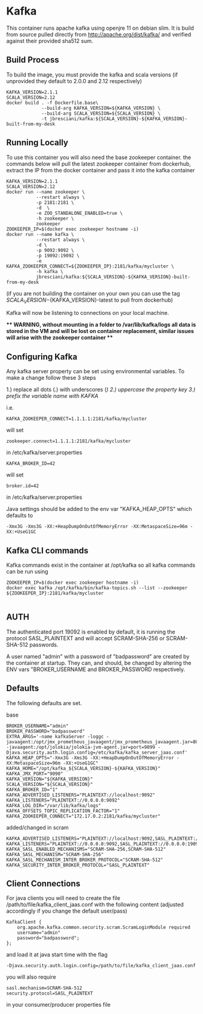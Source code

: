 # Kafka

This container runs apache kafka using openjre 11 on debian slim. It is build from source pulled directly from http://apache.org/dist/kafka/ and verified against their provided sha512 sum. 

## Build Process

To build the image, you must provide the kafka and scala versions (if unprovided they default to 2.0.0 and 2.12 respectively)

```
KAFKA_VERSION=2.1.1
SCALA_VERSION=2.12
docker build . -f Dockerfile.base\
             --build-arg KAFKA_VERSION=${KAFKA_VERSION} \
             --build-arg SCALA_VERSION=${SCALA_VERSION} \
             -t jbresciani/kafka:${SCALA_VERSION}-${KAFKA_VERSION}-built-from-my-desk
```

## Running Locally

To use this container you will also need the base zookeeper container. the commands below will pull the latest zookeeper container from dockerhub, extract the IP from the docker container and pass it into the kafka container

```
KAFKA_VERSION=2.1.1
SCALA_VERSION=2.12
docker run --name zookeeper \
           --restart always \
           -p 2181:2181 \
           -d  \
           -e ZOO_STANDALONE_ENABLED=true \
           -h zookeeper \
           zookeeper
ZOOKEEPER_IP=$(docker exec zookeeper hostname -i)
docker run --name kafka \
           --restart always \
           -d \
           -p 9092:9092 \
           -p 19092:19092 \
           -e KAFKA_ZOOKEEPER_CONNECT=${ZOOKEEPER_IP}:2181/kafka/mycluster \
           -h kafka \
           jbresciani/kafka:${SCALA_VERSION}-${KAFKA_VERSION}-built-from-my-desk
```

(if you are not building the container on your own you can use the tag ${SCALA_VERSION}-${KAFKA_VERSION}-latest to pull from dockerhub)

Kafka will now be listening to connections on your local machine.

__** WARNING, without mounting in a folder to /var/lib/kafka/logs all data is stored in the VM and will be lost on container replacement, similar issues will arise with the zookeeper container **__

## Configuring Kafka

Any kafka server property can be set using environmental variables. To make a change follow these 3 steps

1.) replace all dots (.) with underscores (_)
2.) uppercase the property key
3.) prefix the variable name with KAFKA_

i.e.
```
KAFKA_ZOOKEEPER_CONNECT=1.1.1.1:2181/kafka/mycluster
```
will set
```
zookeeper.connect=1.1.1.1:2181/kafka/mycluster
```
in /etc/kafka/server.properties

```
KAFKA_BROKER_ID=42
```
will set
```
broker.id=42
```
in /etc/kafka/server.properties

Java settings should be added to the env var "KAFKA_HEAP_OPTS" which defaults to 
```
-Xmx3G -Xms3G -XX:+HeapDumpOnOutOfMemoryError -XX:MetaspaceSize=96m -XX:+UseG1GC
```

## Kafka CLI commands

Kafka commands exist in the container at /opt/kafka so all kafka commands can be run using 

```
ZOOKEEPER_IP=$(docker exec zookeeper hostname -i)
docker exec kafka /opt/kafka/bin/kafka-topics.sh --list --zookeeper ${ZOOKEEPER_IP}:2181/kafka/mycluster
 
```

## AUTH

The authenticated port 19092 is enabled by default, it is running the protocol SASL_PLAINTEXT and will accept SCRAM-SHA-256 or SCRAM-SHA-512 passwords.

A user named "admin" with a password of "badpassword" are created by the container at startup. They can, and should, be changed by altering the ENV vars "BROKER_USERNAME and BROKER_PASSWORD respectively.

## Defaults

The following defaults are set.

base

```
BROKER_USERNAME="admin"
BROKER_PASSWORD="badpassword"
EXTRA_ARGS='-name kafkaServer -loggc -javaagent:/opt/jmx_prometheus_javaagent/jmx_prometheus_javaagent.jar=8080:/etc/kafka/jmx_prometheus_exporter.yml -javaagent:/opt/jolokia/jolokia-jvm-agent.jar=port=9099 -Djava.security.auth.login.config=/etc/kafka/kafka_server_jaas.conf'
KAFKA_HEAP_OPTS="-Xmx3G -Xms3G -XX:+HeapDumpOnOutOfMemoryError -XX:MetaspaceSize=96m -XX:+UseG1GC"
KAFKA_HOME="/opt/kafka_${SCALA_VERSION}-${KAFKA_VERSION}"
KAFKA_JMX_PORT="9090"
KAFKA_VERSION="${KAFKA_VERSION}"
SCALA_VERSION="${SCALA_VERSION}"
KAFKA_BROKER_ID="1"
KAFKA_ADVERTISED_LISTENERS="PLAINTEXT://localhost:9092"
KAFKA_LISTENERS="PLAINTEXT://0.0.0.0:9092"
KAFKA_LOG_DIR="/var/lib/kafka/logs"
KAFKA_OFFSETS_TOPIC_REPLICATION_FACTOR="1"
KAFKA_ZOOKEEPER_CONNECT="172.17.0.2:2181/kafka/mycluster"
```

added/changed in scram
```
KAFKA_ADVERTISED_LISTENERS="PLAINTEXT://localhost:9092,SASL_PLAINTEXT://localhost:19092"
KAFKA_LISTENERS="PLAINTEXT://0.0.0.0:9092,SASL_PLAINTEXT://0.0.0.0:19092"
KAFKA_SASL_ENABLED_MECHANISMS="SCRAM-SHA-256,SCRAM-SHA-512"
KAFKA_SASL_MECHANISM="SCRAM-SHA-256"
KAFKA_SASL_MECHANISM_INTER_BROKER_PROTOCOL="SCRAM-SHA-512"
KAFKA_SECURITY_INTER_BROKER_PROTOCOL="SASL_PLAINTEXT"
```
## Client Connections

For java clients you will need to create the file /path/to/file/kafka_client_jaas.conf with the following content (adjusted accordingly if you change the default user/pass)
```
KafkaClient {
    org.apache.kafka.common.security.scram.ScramLoginModule required
    username="admin"
    password="badpassword";
};
```
and load it at java start time with the flag
```
-Djava.security.auth.login.config=/path/to/file/kafka_client_jaas.conf
```
you will also require
```
sasl.mechanism=SCRAM-SHA-512
security.protocol=SASL_PLAINTEXT
```
in your consumer/producer properties file
